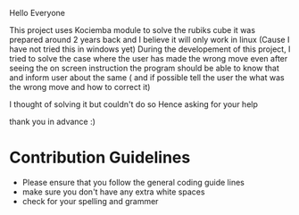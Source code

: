 Hello Everyone

This project uses Kociemba module to solve the rubiks cube it was prepared around 2 years back and I believe it will only work in linux (Cause I have not tried this in windows yet)
During the developement of this project, I tried to solve the case where the user has made the wrong move even after seeing the on screen instruction the program should be able to know that and inform user about the same
( and if possible tell the user the what was the wrong move and how to correct it)

I thought of solving it but couldn't do so
Hence asking for your help

thank you in advance :)

# Contribution Guidelines
* Please ensure that you follow the general coding guide lines
* make sure you don't have any extra white spaces
* check for your spelling and grammer


